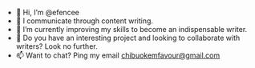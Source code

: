 - 👋 Hi, I’m @efencee
- 👀 I communicate through content writing.
- 🌱 I’m currently improving my skills to become an indispensable writer.
- 💞️ Do you have an interesting project and looking to collaborate with writers? Look no further.
- 📫 Want to chat? Ping my email chibuokemfavour@gmail.com

<!---
efencee/efencee is a ✨ special ✨ repository because its `README.md` (this file) appears on your GitHub profile.
You can click the Preview link to take a look at your changes.
--->
